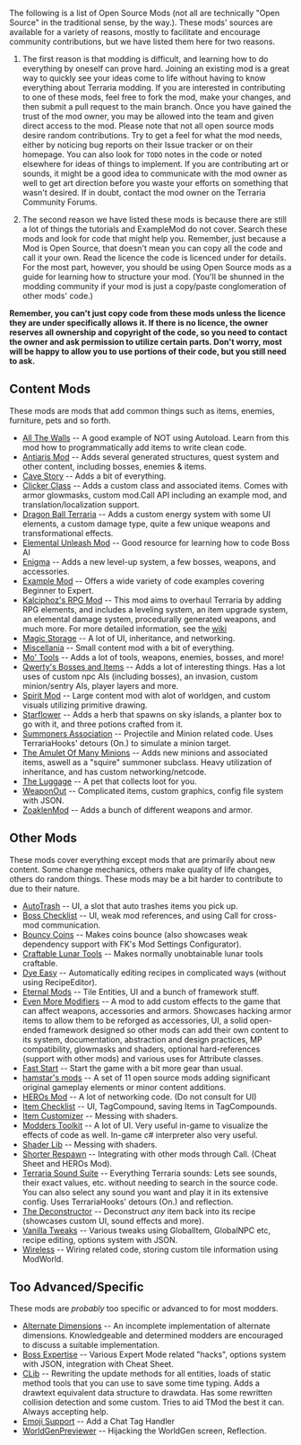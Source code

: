 The following is a list of Open Source Mods (not all are technically "Open Source" in the traditional sense, by the way.). These mods' sources are available for a variety of reasons, mostly to facilitate and encourage community contributions, but we have listed them here for two reasons. 

1. The first reason is that modding is difficult, and learning how to do everything by oneself can prove hard. Joining an existing mod is a great way to quickly see your ideas come to life without having to know everything about Terraria modding. If you are interested in contributing to one of these mods, feel free to fork the mod, make your changes, and then submit a pull request to the main branch. Once you have gained the trust of the mod owner, you may be allowed into the team and given direct access to the mod. Please note that not all open source mods desire random contributions. Try to get a feel for what the mod needs, either by noticing bug reports on their Issue tracker or on their homepage. You can also look for `TODO` notes in the code or noted elsewhere for ideas of things to implement. If you are contributing art or sounds, it might be a good idea to communicate with the mod owner as well to get art direction before you waste your efforts on something that wasn't desired. If in doubt, contact the mod owner on the Terraria Community Forums.

2. The second reason we have listed these mods is because there are still a lot of things the tutorials and ExampleMod do not cover. Search these mods and look for code that might help you. Remember, just because a Mod is Open Source, that doesn't mean you can copy all the code and call it your own. Read the licence the code is licenced under for details. For the most part, however, you should be using Open Source mods as a guide for learning how to structure your mod. (You'll be shunned in the modding community if your mod is just a copy/paste conglomeration of other mods' code.)

**Remember, you can't just copy code from these mods unless the licence they are under specifically allows it. If there is no licence, the owner reserves all ownership and copyright of the code, so you need to contact the owner and ask permission to utilize certain parts. Don't worry, most will be happy to allow you to use portions of their code, but you still need to ask.**

## Content Mods
These mods are mods that add common things such as items, enemies, furniture, pets and so forth.
* [All The Walls](https://github.com/JavidPack/AllTheWalls) -- A good example of NOT using Autoload. Learn from this mod how to programmatically add items to write clean code.
* [Antiaris Mod](https://github.com/zadum4ivii/Antiaris) -- Adds several generated structures, quest system and other content, including bosses, enemies & items.
* [Cave Story](https://github.com/JavidPack/CaveStory) -- Adds a bit of everything.
* [Clicker Class](https://github.com/SamsonAllen13/ClickerClass) -- Adds a custom class and associated items. Comes with armor glowmasks, custom mod.Call API including an example mod, and translation/localization support.
* [Dragon Ball Terraria](https://github.com/NuovaPrime/DBZMOD) -- Adds a custom energy system with some UI elements, a custom damage type, quite a few unique weapons and transformational effects.
* [Elemental Unleash Mod](https://github.com/blushiemagic/ElementalUnleash) -- Good resource for learning how to code Boss AI
* [Enigma](https://github.com/Laugic/Laugicality) -- Adds a new level-up system, a few bosses, weapons, and accessories. 
* [Example Mod](https://github.com/tModLoader/tModLoader/tree/master/ExampleMod) -- Offers a wide variety of code examples covering Beginner to Expert.
* [Kalciphoz's RPG Mod](https://github.com/Kalciphoz/kRPG) -- This mod aims to overhaul Terraria by adding RPG elements, and includes a leveling system, an item upgrade system, an elemental damage system, procedurally generated weapons, and much more. For more detailed information, see the [wiki](http://krpgmod.wikidot.com/)
* [Magic Storage](https://github.com/blushiemagic/MagicStorage) -- A lot of UI, inheritance, and networking.
* [Miscellania](https://github.com/goldenapple3/Miscellania) -- Small content mod with a bit of everything.
* [Mo' Tools](https://github.com/DaRubyMiner360/MoTools) -- Adds a lot of tools, weapons, enemies, bosses, and more!
* [Qwerty's Bosses and Items](https://github.com/qwerty3-14/QwertysRandomContent) -- Adds a lot of interesting things. Has a lot uses of custom npc AIs (including bosses), an invasion, custom minion/sentry AIs, player layers and more.
* [Spirit Mod](https://github.com/PhoenixBladez/SpiritMod) -- Large content mod with alot of worldgen, and custom visuals utilizing primitive drawing.
* [Starflower](https://github.com/AlurienFlame/Starflower) -- Adds a herb that spawns on sky islands, a planter box to go with it, and three potions crafted from it.
* [Summoners Association](https://github.com/JavidPack/SummonersAssociation) -- Projectile and Minion related code. Uses TerrariaHooks' detours (On.) to simulate a minion target.
* [The Amulet Of Many Minions](https://github.com/westphallm1/tModLoader_Minions) -- Adds new minions and associated items, aswell as a "squire" summoner subclass. Heavy utilization of inheritance, and has custom networking/netcode.
* [The Luggage](https://github.com/JavidPack/TheLuggage) -- A pet that collects loot for you.
* [WeaponOut](https://github.com/Flashkirby/WeaponOut) -- Complicated items, custom graphics, config file system with JSON.
* [ZoaklenMod](https://github.com/abluescarab/tModLoader-ZoaklenMod) -- Adds a bunch of different weapons and armor.



## Other Mods
These mods cover everything except mods that are primarily about new content. Some change mechanics, others make quality of life changes, others do random things. These mods may be a bit harder to contribute to due to their nature.
* [AutoTrash](https://github.com/JavidPack/AutoTrash) -- UI, a slot that auto trashes items you pick up.
* [Boss Checklist](https://github.com/JavidPack/BossChecklist) -- UI, weak mod references, and using Call for cross-mod communication.
* [Bouncy Coins](https://github.com/Jofairden/BouncyCoins) -- Makes coins bounce (also showcases weak dependency support with FK's Mod Settings Configurator).
* [Craftable Lunar Tools](https://github.com/Jofairden/CraftableLunarTools) -- Makes normally unobtainable lunar tools craftable.
* [Dye Easy](https://github.com/goldenapple3/DyeEasy) -- Automatically editing recipes in complicated ways (without using RecipeEditor).
* [Eternal Mods](https://github.com/Eternal-Team) -- Tile Entities, UI and a bunch of framework stuff.
* [Even More Modifiers](https://github.com/Jofairden/EvenMoreModifiers) -- A mod to add custom effects to the game that can affect weapons, accessories and armors. Showcases hacking armor items to allow them to be reforged as accessories, UI, a solid open-ended framework designed so other mods can add their own content to its system, documentation, abstraction and design practices, MP compatibility, glowmasks and shaders, optional hard-references (support with other mods) and various uses for Attribute classes.
* [Fast Start](https://github.com/Jofairden/FastStart) -- Start the game with a bit more gear than usual.
* [hamstar's mods](https://github.com/hamstar0) -- A set of 11 open source mods adding significant original gameplay elements or minor content additions.
* [HEROs Mod](https://github.com/JavidPack/HEROsMod) -- A lot of networking code. (Do not consult for UI)
* [Item Checklist](https://github.com/JavidPack/ItemChecklist) -- UI, TagCompound, saving Items in TagCompounds.
* [Item Customizer](https://github.com/gamrguy/ItemCustomizer) -- Messing with shaders.
* [Modders Toolkit](https://github.com/JavidPack/ModdersToolkit) -- A lot of UI. Very useful in-game to visualize the effects of code as well. In-game c# interpreter also very useful.
* [Shader Lib](https://github.com/gamrguy/ShaderLib) -- Messing with shaders.
* [Shorter Respawn](https://github.com/JavidPack/ShorterRespawn) -- Integrating with other mods through Call. (Cheat Sheet and HEROs Mod).
* [Terraria Sound Suite](https://github.com/direwolf420/TerrariaSoundSuite) -- Everything Terraria sounds: Lets see sounds, their exact values, etc. without needing to search in the source code. You can also select any sound you want and play it in its extensive config. Uses TerrariaHooks' detours (On.) and reflection.
* [The Deconstructor](https://github.com/Jofairden/TheDeconstructor) -- Deconstruct _any_ item back into its recipe (showcases custom UI, sound effects and more).
* [Vanilla Tweaks](https://github.com/goldenapple3/VanillaTweaks) -- Various tweaks using GlobalItem, GlobalNPC etc, recipe editing, options system with JSON.
* [Wireless](https://github.com/goldenapple3/Wireless) -- Wiring related code, storing custom tile information using ModWorld.


## Too Advanced/Specific
These mods are _probably_ too specific or advanced to for most modders.
* [Alternate Dimensions](https://github.com/JavidPack/AlternateDimensions) -- An incomplete implementation of alternate dimensions. Knowledgeable and determined modders are encouraged to discuss a suitable implementation.
* [Boss Expertise](https://github.com/goldenapple3/BossExpertise) -- Various Expert Mode related "hacks", options system with JSON, integration with Cheat Sheet.
* [CLib](https://github.com/aberna01/CLib) -- Rewriting the update methods for all entities, loads of static method tools that you can use to save some time typing. Adds a drawtext equivalent data structure to drawdata. Has some rewritten collision detection and some custom. Tries to aid TMod the best it can. Always accepting help.
* [Emoji Support](https://github.com/JavidPack/EmojiSupport) -- Add a Chat Tag Handler
* [WorldGenPreviewer](https://github.com/JavidPack/WorldGenPreviewer) -- Hijacking the WorldGen screen, Reflection.
